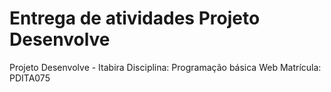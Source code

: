 # Entrega de atividades Projeto Desenvolve
Projeto Desenvolve - Itabira
Disciplina: Programação básica Web
Matrícula: PDITA075
